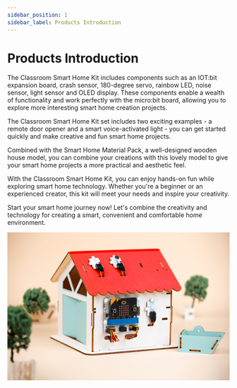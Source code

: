 ```yaml
---
sidebar_position: 1
sidebar_label: Products Introduction
---
```


# Products Introduction

The Classroom Smart Home Kit includes components such as an IOT:bit expansion board, crash sensor, 180-degree servo, rainbow LED, noise sensor, light sensor and OLED display. These components enable a wealth of functionality and work perfectly with the micro:bit board, allowing you to explore more interesting smart home creation projects.

The Classroom Smart Home Kit set includes two exciting examples - a remote door opener and a smart voice-activated light - you can get started quickly and make creative and fun smart home projects.

Combined with the Smart Home Material Pack, a well-designed wooden house model, you can combine your creations with this lovely model to give your smart home projects a more practical and aesthetic feel.

With the Classroom Smart Home Kit, you can enjoy hands-on fun while exploring smart home technology. Whether you're a beginner or an experienced creator, this kit will meet your needs and inspire your creativity.

Start your smart home journey now! Let's combine the creativity and technology for creating a smart, convenient and comfortable home environment.

![](./images/classroom-smart-home-kit.png)
